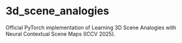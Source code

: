 # 3d_scene_analogies
Official PyTorch implementation of Learning 3D Scene Analogies with Neural Contextual Scene Maps (ICCV 2025).
